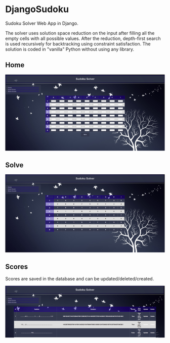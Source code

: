 # DjangoSudoku
Sudoku Solver Web App in Django.

The solver uses solution space reduction on the input after filling all the empty cells with all possible values.
After the reduction, depth-first search is used recursively for backtracking using constraint satisfaction.
The solution is coded in "vanilla" Python without using any library.

## Home
![image info](./img/home.PNG)

## Solve
![image info](./img/solve.PNG)

## Scores
Scores are saved in the database and can be updated/deleted/created.

![image info](./img/scores.PNG)